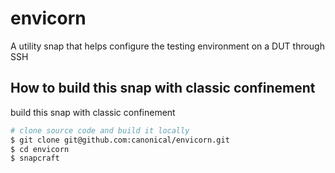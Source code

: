 # envicorn

A utility snap that helps configure the testing environment on a DUT through SSH

## How to build this snap with classic confinement

build this snap with classic confinement

```bash
# clone source code and build it locally
$ git clone git@github.com:canonical/envicorn.git
$ cd envicorn
$ snapcraft
```
